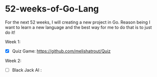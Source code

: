# 52-weeks-of-Go-Lang
For the next 52 weeks, I will creating a new project in Go. Reason being I want to learn a new language and the best way for me to do that is to just do it!

Week 1: 
- [x] Quiz Game: https://github.com/melishatrout/Quiz

Week 2: 
- [ ] Black Jack AI :
